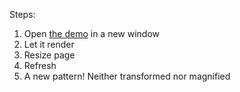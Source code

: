 Steps:

1. Open [the demo](http://jollyra.github.io/patterns/) in a new window
2. Let it render
3. Resize page
4. Refresh
5. A new pattern! Neither transformed nor magnified
